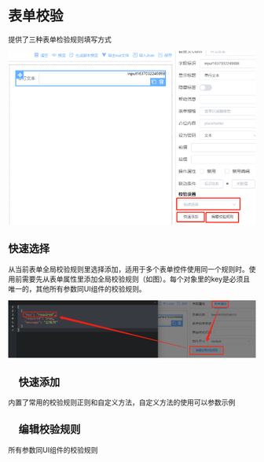 <!-- Created by 337547038 使用手册-表单校验 -->

# 表单校验

提供了三种表单检验规则填写方式


![](./img/img6.png)

## 快速选择

从当前表单全局校验规则里选择添加，适用于多个表单控件使用同一个规则时。使用前需要先从表单属性里添加全局校验规则（如图）。每个对象里的key是必须且唯一的，其他所有参数同UI组件的校验规则。

![](./img/img5.png)

## 　快速添加

内置了常用的校验规则正则和自定义方法，自定义方法的使用可以参数示例

## 　编辑校验规则

所有参数同UI组件的校验规则

　　

